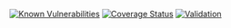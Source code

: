 [![Known Vulnerabilities](https://snyk.io/test/github/x4dr/NossiNet/badge.svg)](https://snyk.io/test/github/x4dr/NossiNet)
[![Coverage Status](https://coveralls.io/repos/github/x4dr/NossiNet/badge.svg?branch=master)](https://coveralls.io/github/x4dr/NossiNet?branch=master)
[![Validation](https://github.com/x4dr/NossiNet/workflows/Validation/badge.svg)](https://github.com/x4dr/NossiNet/actions)

